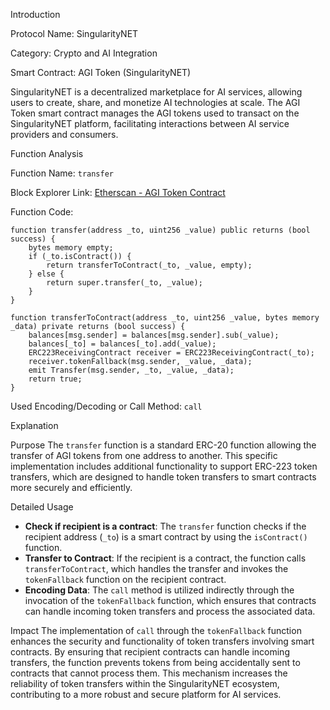 Introduction

Protocol Name: SingularityNET

Category: Crypto and AI Integration

Smart Contract: AGI Token (SingularityNET)

SingularityNET is a decentralized marketplace for AI services, allowing users to create, share, and monetize AI technologies at scale. The AGI Token smart contract manages the AGI tokens used to transact on the SingularityNET platform, facilitating interactions between AI service providers and consumers.

Function Analysis

Function Name: `transfer`

Block Explorer Link: [Etherscan - AGI Token Contract](https://etherscan.io/address/0x8eb24319393716668d768dcec29356ae9cffe285#code)

Function Code:
```solidity
function transfer(address _to, uint256 _value) public returns (bool success) {
    bytes memory empty;
    if (_to.isContract()) {
        return transferToContract(_to, _value, empty);
    } else {
        return super.transfer(_to, _value);
    }
}

function transferToContract(address _to, uint256 _value, bytes memory _data) private returns (bool success) {
    balances[msg.sender] = balances[msg.sender].sub(_value);
    balances[_to] = balances[_to].add(_value);
    ERC223ReceivingContract receiver = ERC223ReceivingContract(_to);
    receiver.tokenFallback(msg.sender, _value, _data);
    emit Transfer(msg.sender, _to, _value, _data);
    return true;
}
```

Used Encoding/Decoding or Call Method: `call`

Explanation

Purpose
The `transfer` function is a standard ERC-20 function allowing the transfer of AGI tokens from one address to another. This specific implementation includes additional functionality to support ERC-223 token transfers, which are designed to handle token transfers to smart contracts more securely and efficiently.

Detailed Usage
- **Check if recipient is a contract**: The `transfer` function checks if the recipient address (`_to`) is a smart contract by using the `isContract()` function.
- **Transfer to Contract**: If the recipient is a contract, the function calls `transferToContract`, which handles the transfer and invokes the `tokenFallback` function on the recipient contract.
- **Encoding Data**: The `call` method is utilized indirectly through the invocation of the `tokenFallback` function, which ensures that contracts can handle incoming token transfers and process the associated data.

Impact
The implementation of `call` through the `tokenFallback` function enhances the security and functionality of token transfers involving smart contracts. By ensuring that recipient contracts can handle incoming transfers, the function prevents tokens from being accidentally sent to contracts that cannot process them. This mechanism increases the reliability of token transfers within the SingularityNET ecosystem, contributing to a more robust and secure platform for AI services.


